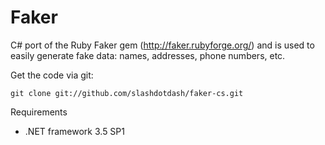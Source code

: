 Faker
=====

C# port of the Ruby Faker gem (http://faker.rubyforge.org/) and is used to easily generate fake data: 
names, addresses, phone numbers, etc.

Get the code via git:

    git clone git://github.com/slashdotdash/faker-cs.git

Requirements

* .NET framework 3.5 SP1
